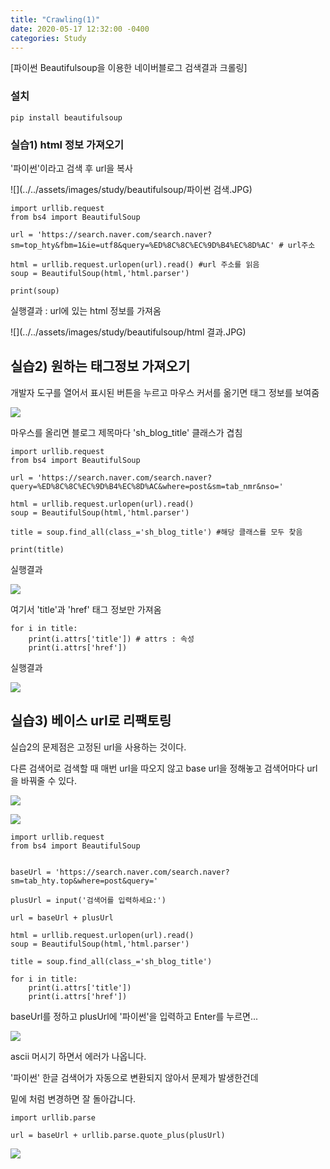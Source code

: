 ```yaml
---
title: "Crawling(1)"
date: 2020-05-17 12:32:00 -0400
categories: Study
---
```


[파이썬 Beautifulsoup을 이용한 네이버블로그 검색결과 크롤링]



### 설치

```
pip install beautifulsoup
```



### 실습1) html 정보 가져오기

'파이썬'이라고 검색 후 url을 복사

![](../../assets/images/study/beautifulsoup/파이썬 검색.JPG)





```
import urllib.request
from bs4 import BeautifulSoup

url = 'https://search.naver.com/search.naver?sm=top_hty&fbm=1&ie=utf8&query=%ED%8C%8C%EC%9D%B4%EC%8D%AC' # url주소

html = urllib.request.urlopen(url).read() #url 주소를 읽음
soup = BeautifulSoup(html,'html.parser')

print(soup)
```



실행결과 : url에 있는 html 정보를 가져옴

![](../../assets/images/study/beautifulsoup/html 결과.JPG)



## 실습2) 원하는 태그정보 가져오기

개발자 도구를 열어서 표시된 버튼을 누르고 마우스 커서를 옮기면 태그 정보를 보여줌

![](../../assets/images/study/beautifulsoup/개발자도구.png)



마우스를 올리면 블로그 제목마다 'sh_blog_title' 클래스가 겹침

```
import urllib.request
from bs4 import BeautifulSoup

url = 'https://search.naver.com/search.naver?query=%ED%8C%8C%EC%9D%B4%EC%8D%AC&where=post&sm=tab_nmr&nso='

html = urllib.request.urlopen(url).read()
soup = BeautifulSoup(html,'html.parser')

title = soup.find_all(class_='sh_blog_title') #해당 클래스를 모두 찾음

print(title)
```

실행결과

![](../../assets/images/study/beautifulsoup/태그결과.JPG)



여기서 'title'과 'href' 태그 정보만 가져옴

```
for i in title:
    print(i.attrs['title']) # attrs : 속성
    print(i.attrs['href'])
```

실행결과

![](../../assets/images/study/beautifulsoup/태그결과2.JPG)





## 실습3) 베이스 url로 리팩토링

실습2의 문제점은 고정된 url을 사용하는 것이다.

다른 검색어로 검색할 때 매번 url을 따오지 않고 base url을 정해놓고 검색어마다 url을 바꿔줄 수 있다.

![](../../assets/images/study/beautifulsoup/베이스url.JPG)



![](../../assets/images/study/beautifulsoup/베이스url.2JPG.JPG)

```
import urllib.request
from bs4 import BeautifulSoup


baseUrl = 'https://search.naver.com/search.naver?sm=tab_hty.top&where=post&query='

plusUrl = input('검색어를 입력하세요:')

url = baseUrl + plusUrl

html = urllib.request.urlopen(url).read()
soup = BeautifulSoup(html,'html.parser')

title = soup.find_all(class_='sh_blog_title')

for i in title:
    print(i.attrs['title'])
    print(i.attrs['href'])

```

baseUrl를 정하고 plusUrl에 '파이썬'을 입력하고 Enter를 누르면...

![](../../assets/images/study/beautifulsoup/한글로검색.JPG)

ascii 머시기 하면서 에러가 나옵니다.

'파이썬' 한글 검색어가 자동으로 변환되지 않아서 문제가 발생한건데 

밑에 처럼 변경하면 잘 돌아갑니다.

```
import urllib.parse

url = baseUrl + urllib.parse.quote_plus(plusUrl)
```

![](../../assets/images/study/beautifulsoup/한글잘나옴.JPG)



